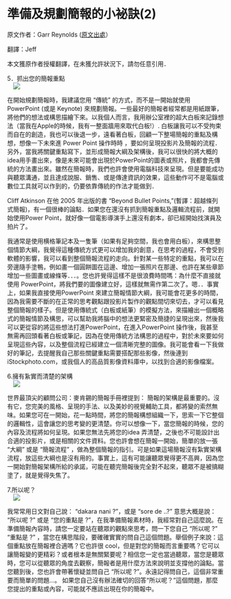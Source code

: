 # 準備及規劃簡報的小袐訣(2) 

<div style="clear: both; text-align: center;"></div>
<p>原文作者：Garr Reynolds (<a href="http://www.garrreynolds.com/Presentation/prep.html">原文出處</a>）</p>
<p>翻譯：Jeff</p>
<p>本文獲原作者授權翻譯，在未獲允許狀況下，請勿任意引用．</p>
<p>5．抓出您的簡報重點<br/><a href="http://1.bp.blogspot.com/-KiwjX9D6nSc/VhUVIbLnm4I/AAAAAAAAN1g/c9IHt7Dng5M/s1600/analogbulb.jpg" style="margin-left: 1em; margin-right: 1em; text-align: center;"><img border="0" src="http://1.bp.blogspot.com/-KiwjX9D6nSc/VhUVIbLnm4I/AAAAAAAAN1g/c9IHt7Dng5M/s1600/analogbulb.jpg"/></a></p>
<p>在開始規劃簡報時，我建議您用 “傳統” 的方式，而不是一開始就使用 PowerPoint (或是 Keynote) 來規劃簡報。一些最好的簡報者經常都是用紙跟筆，將他們的想法或構思描繪下來。以我個人而言，我用辦公室裡的超大白板來記錄想法（當我在Apple的時候，我有一整面牆用來取代白板!）. 白板讓我可以不受拘束而自在的創造，我也可以後退一步，遠看著白板，回顧一下整場簡報的重點及構想，想像一下未來進 Power Point 操作時時 ，要如何呈現投影片及簡報的流程．另外，當我將關鍵重點寫下，並形成簡報大綱及架構後，我可以很快的將大概的 idea用手畫出來，像是未來可能會出現於PowerPoint的圖表或照片，我都會先傳統的方法畫出來。雖然在簡報時，我們也許會使用電腦科技來呈現。但是要能成功與聽眾溝通，並且達成說服、銷售、或是傳達資訊的效果，這些動作可不是電腦或數位工具就可以作到的，仍要依靠傳統的作法才能做到．<a name="more"></a></p>
<p>Cliff Atkinson 在他 2005 年出版的書 “Beyond Bullet Points,”(暫譯：超越條列式簡報)，有一個很棒的論點．如果您在還沒有抓到簡報重點及邏輯流程前，就開始使用Power Point，就好像一個電影導演手上還沒有劇本，卻已經開始找演員及拍片了。</p>
<p>我通常是使用横格筆記本及一隻筆（如果有足夠空間，我也會用白板），來構思整個情節大綱，我覺得這種傳統方式更可以增加我的創意，在思考的過程，不會受到軟體的影響，我可以看到整個簡報流程的走向。針對某一些特定的重點，我可以在旁邊隨手塗鴨，例如畫一個圓餅圖在這邊、增加一張照片在那邊、也許在某些章節增加一些圖畫或線條等．．．。您也許覺得這樣不是很浪費時間嗎：為什麼不直接就使用 PowerPoint，將我們要的圖像建立好，這樣就無需作第二次了。嗯．．事實上，如果我直接使用PowerPoint 來建立簡報情節大綱，我可能會花更多的時間，因為我需要不斷的在正常的思考觀點跟投影片製作的觀點間切來切去，才可以看見整個簡報的樣子。但是使用傳統式（白板或紙筆）的模擬方法，來描繪出一個概略式的簡報情節及構思，可以幫助我將腦中的想法更緊密及簡捷的呈現出來，然後我可以更從容的將這些想法打進PowerPoint，在進入PowerPoint 操作後，我甚至無需再回頭看著白板或筆記，因為在使用傳統方法構思的過程中，對於未來要如何呈現這些內容，以及整個流程已經建立一個清晰完整的圖像。我可能會看一下我做好的筆記，去提醒我自己那些關鍵重點需要搭配那些影像，然後連到 iStockphoto.com，或我個人的高品質影像資料庫中，以找到合適的影像檔案。</p>
<p>6.擁有紥實而清楚的架構<br/><a href="http://3.bp.blogspot.com/-lPlvxEuL_Ds/VhUVIWLfsPI/AAAAAAAAN1c/137Cl0rOuU0/s1600/diagram_paper.jpg" style="margin-left: 1em; margin-right: 1em; text-align: center;"><img border="0" src="http://3.bp.blogspot.com/-lPlvxEuL_Ds/VhUVIWLfsPI/AAAAAAAAN1c/137Cl0rOuU0/s1600/diagram_paper.jpg"/></a></p>
<p>世界最頂尖的顧問公司：麥肯錫的簡報手冊裡提到： 簡報的架構是最重要的。沒有它，您完美的風格、呈現的手法、以及美妙的視覺輔助工具，都將變的索然無味。如果您可在一開始，花一點時間，將您的簡報構想組織一下，思索一下它整個的邏輯性，這會讓您的思考變的更清楚。你可以想像一下，當您簡報的時候，您的內容及流程將如何呈現。如果您無法先將您的idea 弄清楚，之後也不可能設計出合適的投影片，或是相關的文件資料。您也許會想在簡報一開始，簡單的放一張 “大綱” 或是 “簡報流程” ，做為整個簡報的指引。可是如果這場簡報沒有紮實架構流程，放這些大綱也是沒有用的。事實上，這有可能讓聽眾覺得更不高興，因為您一開始對簡報架構所給的承諾，可能在聽完簡報後完全對不起來，聽眾不是被搞糊塗了，就是覺得失焦了。</p>
<p>7.所以呢？<br/><a href="http://1.bp.blogspot.com/-l7-iv7V2eKg/VhUVISspzXI/AAAAAAAAN1Y/-HEKnMJdsOw/s1600/questionmark.jpg" style="margin-left: 1em; margin-right: 1em; text-align: center;"><img border="0" src="http://1.bp.blogspot.com/-l7-iv7V2eKg/VhUVISspzXI/AAAAAAAAN1Y/-HEKnMJdsOw/s1600/questionmark.jpg"/></a></p>
<p>我常常用日文對自己說： “dakara nani ?”，或是 “sore de ..?” 意思大概是說： “所以呢 ?” 或是 “您的重點是 ?”，在我準備簡報素材時，我經常對自己這麼說。在準備簡報內容時，請您一定要站在聽眾的觀點來思考，問一下您自己 “所以呢 ?” “重點是 ?” ，當您在構思階段，要確確實實的問自己這個問題。舉個例子來說：這個重點放在簡報裡合適嗎？它也許很 cool，但是對您的簡報而言重要嗎？它可以讓簡報變的更精彩？或者根本是無關緊要呢？相信您一定也當過聽眾，當您是聽眾時，您可以從聽眾的角度去觀察，簡報者是用什麼方法來說明並支撐他的論點。當您聽到後，您也許會帶著懷疑並問自己 “所以呢 ?”。永遠記得問自己，這個非常重要而簡單的問題…。 如果您自己沒有辦法確切的回答“所以呢？”這個問題，那麼您提出的重點或內容，可能就不應該出現在你的簡報中。</p>